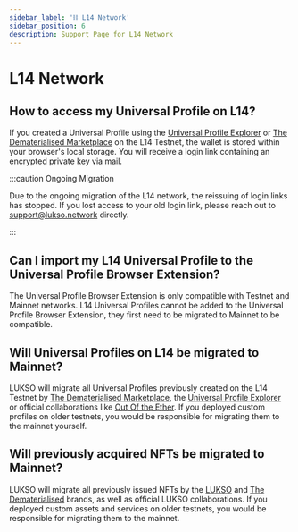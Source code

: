 ```yaml
---
sidebar_label: '⛓️ L14 Network'
sidebar_position: 6
description: Support Page for L14 Network
---
```


# L14 Network

## How to access my Universal Profile on L14?

If you created a Universal Profile using the [Universal Profile Explorer](https://universalprofile.cloud/) or [The Dematerialised Marketplace](https://thedematerialised.com/) on the L14 Testnet, the wallet is stored within your browser's local storage. You will receive a login link containing an encrypted private key via mail.

:::caution Ongoing Migration

Due to the ongoing migration of the L14 network, the reissuing of login links has stopped. If you lost access to your old login link, please reach out to [support@lukso.network](mailto:support@lukso.network) directly.

:::

## Can I import my L14 Universal Profile to the Universal Profile Browser Extension?

The Universal Profile Browser Extension is only compatible with Testnet and Mainnet networks. L14 Universal Profiles cannot be added to the Universal Profile Browser Extension, they first need to be migrated to Mainnet to be compatible.

## Will Universal Profiles on L14 be migrated to Mainnet?

LUKSO will migrate all Universal Profiles previously created on the L14 Testnet by [The Dematerialised Marketplace](https://thedematerialised.com/), the [Universal Profile Explorer](https://universalprofile.cloud/) or official collaborations like [Out Of the Ether](https://outoftheether.net/). If you deployed custom profiles on older testnets, you would be responsible for migrating them to the mainnet yourself.

## Will previously acquired NFTs be migrated to Mainnet?

LUKSO will migrate all previously issued NFTs by the [LUKSO](https://lukso.network/) and [The Dematerialised](https://thedematerialised.com/) brands, as well as official LUKSO collaborations. If you deployed custom assets and services on older testnets, you would be responsible for migrating them to the mainnet.
